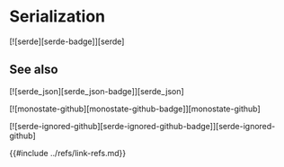 # Serialization

[![serde][serde-badge]][serde]

## See also

[![serde_json][serde_json-badge]][serde_json]

[![monostate-github][monostate-github-badge]][monostate-github]

[![serde-ignored-github][serde-ignored-github-badge]][serde-ignored-github]

{{#include ../refs/link-refs.md}}
